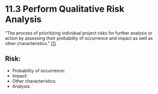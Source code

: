 # 11.3 Perform Qualitative Risk Analysis

"The process of prioritizing individual project risks for further analysis or
action by assessing their probability of occurrence and impact as well as other
characteristics." [[1]](../home.md#references)

## Risk:

- Probability of occurrence:
- Impact:
- Other characteristics:
- Analysis:
